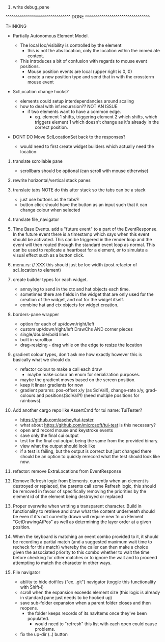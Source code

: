 
01. write debug_pane

^^^^^^^^^^^^^^^^^^^^^^^^^^^^^^^^  DONE  ^^^^^^^^^^^^^^^^^^^^^^^^^^^^^^^^

THINKING
 - Partially Autonomous Element Model. 
   - The local loc/visibility is controlled by the element
     - this is not the abs location, only the location within the immediate
       context.
   - This introduces a bit of confusion with regards to mouse event positions. 
     - Mouse position events are local (upper right is 0, 0) 
     - create a new position type and send that in with the crossterm mouse
       event 

 - SclLocation change hooks?
   - elements could setup interdependancies around scaling
   - how to deal with inf.recurrsion?? NOT AN ISSUE
     - if two elements want to have a common edge.
       - eg. element 1 shifts, triggering element 2 which shifts, which triggers
         element 1 which doesn't change as it's already in the correct position. 
 - DONT DO Move SclLocationSet back to the responses?
   - would need to first create widget builders which actually need the location

01. translate scrollable pane 
     - scrollbars should be optional (can scroll with mouse otherwise)
01. rewrite horizontal/vertical stack panes
01. translate tabs NOTE do this after stack so the tabs can be a stack
     - just use buttons as the tabs?!
     - button click should have the button as an input such that it can change
       colour when selected
01. translate file_navigator

05. Time Base Events. add a "future event" to a part of the EventResponse. In
    the future event there is a timestamp which says when this event should be
    activated. This can be triggered in the render loop and the event will then
    routed through the standard event loop as normal. This can be used to
    replicate a heartbeat for a element, or to simulate a visual effect such as
    a button click.

05. menu.rs: 
        // XXX this should just be loc width (post refactor of scl_location to element)

05. create builder types for each widget. 
     - annoying to send in the ctx and hat objects each time.
     - sometimes there are fields in the widget that are only 
       used for the creation of the widget, and not for the widget itself.
     - combine hat and ctx objects for widget creation. 

05. borders-pane wrapper
     - option for each of up/down/right/left
     - custom up/down/right/left DrawChs AND corner pieces
     - single/double/bold lines
     - built in scrollbar
     - drag-resizing - drag while on the edge to resize the location

10. gradient colour types, don't ask me how exactly however this is basically
    what we should do.
     - refactor colour to make a call each draw
       - maybe make colour an enum for serialization purposes. 
     - maybe the gradient moves based on the screen position.
     - keep it linear gradients for now
     - gradient params: pos-offset x/y (as SclVal!), change-rate x/y,
        grad-colours and positions(SclVal?!) (need multiple positions for rainbows). 

20. Add another cargo repo like AssertCmd for tui
     name: TuiTester?
     - https://github.com/aschey/tui-tester
     - what about https://github.com/microsoft/tui-test is this necessary?
     - open and record mouse and keystroke events
     - save only the final cui output
     - test for the final cui output being the same from
       the provided binary.
     - view what the output should look like
     - if a test is failing, but the output is correct but just changed
        there should be an option to quickly rerecord what the test should look
        like now.

30. refactor: remove ExtraLocations from EventResponse

05. Remove Refresh logic from Elements. currently when an element is destroyed
    or replaced, the parents call some Refresh logic, this should be removed in
    favour of specifically removing the priorities by the element id of the
    element being destroyed or replaced

05. Proper overwrite when writting a transparent character. Build in
    functionality to retrieve and draw what the content underneath should be
    even if it's not currently drawn will require new fn on Element
    "GetDrawingAtPos" as well as determining the layer order at a given
    position.

10. When the keyboard is matching an event combo provided to it, it should be
    recording a partial match (and a suggested maximum wait time to recheck for
    this match) whereby the caller can then make a choice given the associated
    priority to this combo whether to wait the time before checking for other
    matches or to ignore the wait and to proceed attempting to match the
    character in other ways.  

10. File navigator
    - ability to hide dotfiles ("ex. .git") navigator (toggle this functionality
      with Shift-i) 
    - scroll when the expansion exceeds element size (this logic is already in
     standard pane just needs to be hooked up)
    - save sub-folder expansion when a parent folder closes and then reopens. 
      - the folder keeps records of its navItems once they've been populated.
         - would need to "refresh" this list with each open could cause
           problems.
    - fix the up-dir (..) button 

